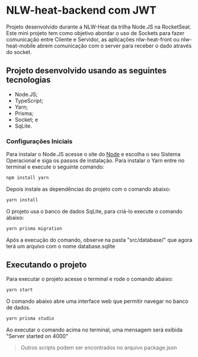 # NLW-heat-backend com JWT

Projeto desenvolvido durante a NLW-Heat da trilha Node.JS na RocketSeat. Este mini projeto tem como objetivo abordar o uso de Sockets para fazer comunicação entre Cliente e Servidor, as aplicações nlw-heat-front ou nlw-heat-mobile abrem comunicação com o server para receber o dado através do socket.

## Projeto desenvolvido usando as seguintes tecnologias

-   Node.JS;
-   TypeScript;
-   Yarn;
-   Prisma;
-   Socket; e
-   SqLite.

### Configurações Iniciais

Para instalar o Node.JS acesse o site do [Node](https://nodejs.org/) e escolha o seu Sistema Operacional e siga os passos de instalação.
Para instalar o Yarn entre no terminal e execute o seguinte comando:

```sh
npm install yarn
```

Depois instale as dependências do projeto com o comando abaixo:

```sh
yarn install
```

O projeto usa o banco de dados SqLite, para criá-lo execute o comando abaixo:

```sh
yarn prisma migration
```

Após a execução do comando, observe na pasta "src/database/" que agora terá um arquivo com o nome database.sqlite

## Executando o projeto

Para executar o projeto acesse o terminal e rode o comando abaixo:

```sh
yarn start
```

O comando abaixo abre uma interface web que permitir navegar no banco de dados.

```sh
yarn prisma studio
```
Ao executar o comando acima no terminal, uma mensagem será exibida "Server started on 4000"

> Outros scripts podem ser encontrados no arquivo package.json
